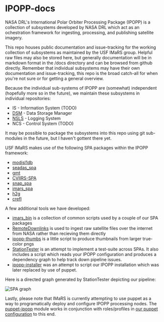 # IPOPP-docs
NASA DRL's International Polar Orbiter Processing Package (IPOPP) is a collection of subsystems developed by NASA DRL which act as an ochestration framework for ingesting, processing, and publishing satellite imagery.

This repo houses public documentation and issue-tracking for the working collection of subsystems as maintained by the USF IMaRS group. Helpful raw files may also be stored here, but generally documentation will be in markdown format in the /docs directory and can be browsed from github directly. Remember that individual subsystems may have their own documentation and issue-tracking, this repo is the broad catch-all for when you're not sure or for getting a general overview.



Because the individual sub-systems of IPOPP are (somewhat) independent (hopefully more so in the future), we maintain these subsystems in individual repositories:

* IS - Information System (TODO)
* [DSM](https://github.com/USF-IMARS/dsm) - Data Storage Manager
* [NSLS](https://github.com/USF-IMARS/nsls) - Logging System 
* NCS - Control System (TODO)

It may be possible to package the subsystems into this repo using git sub-modules in the future, but I haven't gottent there yet.

USF IMaRS makes use of the following SPA packages within the IPOPP framework:

* [modisl1db](https://github.com/USF-IMARS/modisl1db)
* [seadas_spa](https://github.com/USF-IMARS/seadas_spa)
* [gmt](https://github.com/USF-IMARS/gmt)
* [CVIIRS-SPA](https://github.com/USF-IMARS/CVIIRS-SPA)
* [snap_spa](https://github.com/USF-IMARS/snap_spa)
* [imars_spa](https://github.com/USF-IMARS/imars)
* [h2g](https://github.com/USF-IMARS/h2g)
* [crefl](https://github.com/USF-IMARS/crefl)

A few additional tools we have developed:
* [imars_bin](https://github.com/USF-IMARS/imars_bin) is a collection of common scripts used by a couple of our SPA packages
* [RemoteDownlinks](https://github.com/USF-IMARS/RemoteDownlinks) is used to ingest raw satellite files over the internet from NASA rather than recieving them directly
* [ipopp-thumbs](https://github.com/USF-IMARS/ipopp-thumbs) is a little script to produce thumbnails from larger true-color pngs
* [StationTester](https://github.com/USF-IMARS/StationTester) is an attempt to implement a test-suite across SPAs. It also includes a script which reads your IPOPP configuration and produces a dependency graph to help track down pipeline issues.
* [ipopp-installer](https://github.com/USF-IMARS/ipopp-installer) was an attempt to script our IPOPP installation which was later replaced by use of puppet.

Here is a directed graph generated by StationTester depicting our pipeline:

![SPA graph]( https://github.com/USF-IMARS/IPOPP-docs/blob/master/imars-ipopp-pipeline.png )

Lastly, please note that IMaRS is currently attempting to use puppet as a way to programatically deploy and configure IPOPP processing nodes. The [puppet-ipopp](https://github.com/USF-IMARS/puppet-ipopp) module works in conjunction with roles/profiles in [our puppet configuration](https://github.com/USF-IMARS/imars_puppet) to this end.
